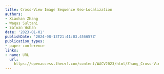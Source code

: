 ```yaml
---
title: Cross-View Image Sequence Geo-Localization
authors:
- Xiaohan Zhang
- Waqas Sultani
- Safwan Wshah
date: '2023-01-01'
publishDate: '2024-08-13T21:41:03.456657Z'
publication_types:
- paper-conference
links:
- name: URL
  url: 
    https://openaccess.thecvf.com/content/WACV2023/html/Zhang_Cross-View_Image_Sequence_Geo-Localization_WACV_2023_paper.html
---
```

